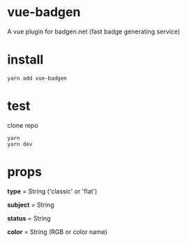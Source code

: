 # vue-badgen

A vue plugin for badgen.net (fast badge generating service)

# install

```
yarn add vue-badgen
```

# test

clone repo

```
yarn
yarn dev
```

# props

**type** = String ('classic' or 'flat')

**subject** = String

**status** = String

**color** = String (RGB or color name)